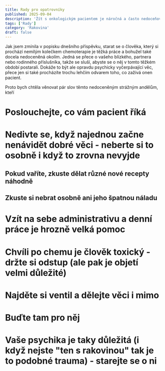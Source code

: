 ```yaml
---
title: Rady pro opatrovníky
published: 2025-09-04
description: 'Žít s onkologickým pacientem je náročná a často nedoceňovaná práce. Proto chci popsat pár rad, jak ode mě jako pacienta, tak také od mého přítele, který se o mě během léčby skvěle staral.'
tags: ['Rady']
category: 'Rakovina'
draft: false
---
```


Jak jsem zmínila v popisku dnešního příspěvku, starat se o člověka, který si prochází nemilým kolečkem chemoterapie je těžká práce a bohužel také docela nedoceněná okolím. Jedná se přece o vašeho blízkého, partnera nebo rodinného příslušníka, takže se sluší, abyste se o něj v tomto těžkém období postarali. Dokáže to být ale opravdu psychicky vyčerpávající věc, přece jen si také procházíte trochu lehčím odvarem toho, co zažívá onen pacient.

Proto bych chtěla věnovat pár slov těmto nedoceněným strážným andělům, kteří 


# Poslouchejte, co vám pacient říká

# Nedivte se, když najednou začne nenávidět dobré věci - neberte si to osobně i když to zrovna nevyjde

## Pokud vaříte, zkuste dělat různé nové recepty náhodně

## Zkuste si nebrat osobně ani jeho špatnou náladu

# Vzít na sebe administrativu a denní práce je hrozně velká pomoc

# Chvíli po chemu je člověk toxický - držte si odstup (ale pak je objetí velmi důležité)

# Najděte si ventil a dělejte věci i mimo

# Buďte tam pro něj

# Vaše psychika je taky důležitá (i když nejste "ten s rakovinou" tak je to podobné trauma) - starejte se o ni